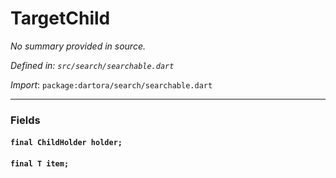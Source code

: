 # TargetChild

_No summary provided in source._

_Defined in: `src/search/searchable.dart`_

_Import_: `package:dartora/search/searchable.dart`

---


### Fields

#### `final ChildHolder holder;`



#### `final T item;`





